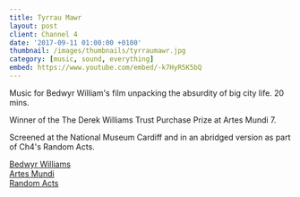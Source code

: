 ```yaml
---
title: Tyrrau Mawr
layout: post
client: Channel 4
date: '2017-09-11 01:00:00 +0100'
thumbnail: /images/thumbnails/tyrraumawr.jpg
category: [music, sound, everything]
embed: https://www.youtube.com/embed/-k7HyR5K5bQ
---
```


Music for Bedwyr William's film unpacking the absurdity of big city life. 20 mins.

Winner of the The Derek Williams Trust Purchase Prize at Artes Mundi 7.

Screened at the National Museum Cardiff and in an abridged version as part of Ch4's Random Acts.

[Bedwyr Williams](http://www.artesmundi.org/artists/bedwyr-williams)  
[Artes Mundi](http://www.artesmundi.org/)  
[Random Acts](http://randomacts.channel4.com/)
